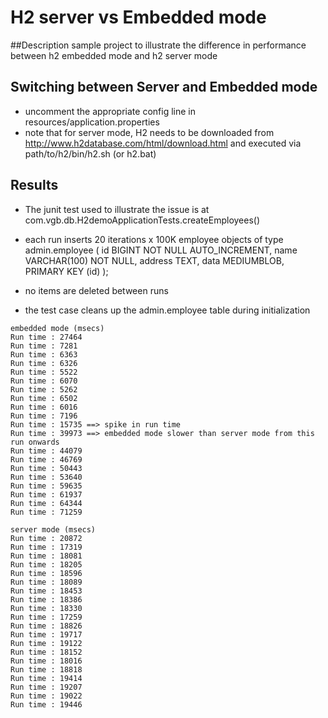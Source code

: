 # H2 server vs Embedded mode
##Description
sample project to illustrate the difference in performance between h2 embedded mode and h2 server mode

## Switching between Server and Embedded mode
* uncomment the appropriate config line in resources/application.properties
* note that for server mode, H2 needs to be downloaded from http://www.h2database.com/html/download.html and executed via path/to/h2/bin/h2.sh (or h2.bat) 

## Results
* The junit test used to illustrate the issue is at com.vgb.db.H2demoApplicationTests.createEmployees()
* each run inserts 20 iterations x 100K employee objects  of type
admin.employee (
  id      BIGINT       NOT NULL AUTO_INCREMENT,
  name    VARCHAR(100) NOT NULL,
  address TEXT,
  data MEDIUMBLOB,
  PRIMARY KEY (id)
);

* no items are deleted between runs

* the test case cleans up the admin.employee table during initialization

```
embedded mode (msecs)
Run time : 27464
Run time : 7281
Run time : 6363
Run time : 6326
Run time : 5522
Run time : 6070
Run time : 5262
Run time : 6502
Run time : 6016
Run time : 7196
Run time : 15735 ==> spike in run time
Run time : 39973 ==> embedded mode slower than server mode from this run onwards
Run time : 44079
Run time : 46769
Run time : 50443
Run time : 53640
Run time : 59635
Run time : 61937
Run time : 64344
Run time : 71259

server mode (msecs)
Run time : 20872
Run time : 17319
Run time : 18081
Run time : 18205
Run time : 18596
Run time : 18089
Run time : 18453
Run time : 18386
Run time : 18330
Run time : 17259
Run time : 18826
Run time : 19717
Run time : 19122
Run time : 18152
Run time : 18016
Run time : 18818
Run time : 19414
Run time : 19207
Run time : 19022
Run time : 19446
```


